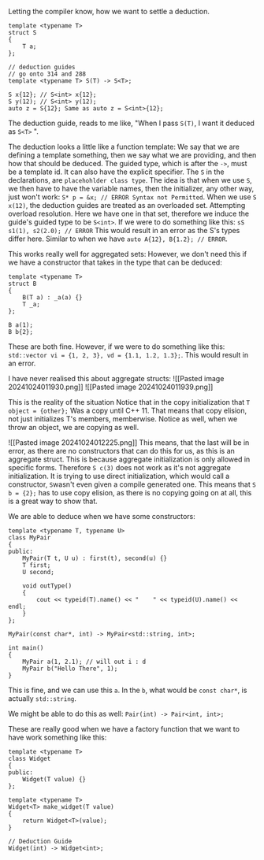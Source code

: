 Letting the compiler know, how we want to settle a deduction. 

```
template <typename T> 
struct S
{ 
	T a;
};

// deduction guides
// go onto 314 and 288
template <typename T> S(T) -> S<T>;

S x{12}; // S<int> x{12};
S y(12); // S<int> y(12);
auto z = S{12}; Same as auto z = S<int>{12};
```

The deduction guide, reads to me like, "When I pass `S(T)`, I want it deduced as `S<T>` ". 

The deduction looks a little like a function template: 
We say that we are defining a template something, then we say what we are providing, and then how that should be deduced. 
The guided type, which is after the `->`, must be a template id. 
It can also have the explicit specifier. 
The `S` in the declarations, are `placehohlder class type`. 
The idea is that when we use `S`, we then have to have the variable names, then the initializer, any other way, just won't work: 
`S* p = &x; // ERROR Syntax not Permitted`. 
When we use `S x(12)`, the deduction guides are treated as an overloaded set. 
Attempting overload resolution. 
Here we have one in that set, therefore we induce the guide's guided type to be `S<int>`. 
If we were to do something like this: 
`sS s1(1), s2(2.0); // ERROR` This would result in an error as the S's types differ here. 
Similar to when we have `auto A{12}, B{1.2}; // ERROR`. 

This works really well for aggregated sets: 
However, we don't need this if we have a constructor that takes in the type that can be deduced: 

```
template <typename T> 
struct B
{ 
	B(T a) : _a(a) {}
	T _a;
};

B a(1);
B b{2};
```
These are both fine. 
However, if we were to do something like this: 
`std::vector vi = {1, 2, 3}, vd = {1.1, 1.2, 1.3};`. 
This would result in an error. 

I have never realised this about aggregate structs:
![[Pasted image 20241024011930.png]]
![[Pasted image 20241024011939.png]]

This is the reality of the situation 
Notice that in the copy initialization that `T object = {other};` Was a copy until C++ 11. 
That means that copy elision, not just initializes T's members, memberwise. 
Notice as well, when we throw an object, we are copying as well. 

![[Pasted image 20241024012225.png]]
This means, that the last will be in error, as there are no constructors that can do this for us, as this is an aggregate struct. 
This is because aggregate initialization is only allowed in specific forms. 
Therefore `S c(3)` does not work as it's not aggregate initialization. 
It is trying to use direct initialization, which would call a constructor, `S`wasn't even given a compile generated one. 
This means that `S b = {2};` has to use copy elision, as there is no copying going on at all, this is a great way to show that. 

We are able to deduce when we have some constructors: 
```
template <typename T, typename U> 
class MyPair
{ 
public: 
	MyPair(T t, U u) : first(t), second(u) {}
	T first;
	U second;

	void outType()
	{ 
		cout << typeid(T).name() << "    " << typeid(U).name() << endl;
	}
};

MyPair(const char*, int) -> MyPair<std::string, int>;

int main() 
{ 
	MyPair a(1, 2.1); // will out i : d
	MyPair b("Hello There", 1);
}
```

This is fine, and we can use this `a`. 
In the `b`, what would be `const char*`, is actually `std::string`. 

We might be able to do this as well: 
`Pair(int) -> Pair<int, int>;`

These are really good when we have a factory function that we want to have work something like this: 
```
template <typename T> 
class Widget 
{ 
public: 
	Widget(T value) {}
};

template <typename T> 
Widget<T> make_widget(T value)
{ 
	return Widget<T>(value);
}

// Deduction Guide
Widget(int) -> Widget<int>;
```

